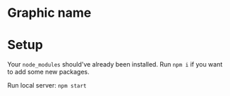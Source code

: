 # Graphic name

# Setup
Your `node_modules` should've already been installed. Run `npm i` if you want to add some new packages.

Run local server: `npm start`
